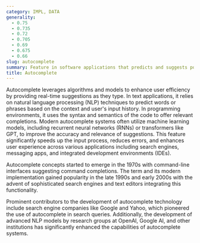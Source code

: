 ```yaml
---
category: IMPL, DATA
generality:
  - 0.75
  - 0.735
  - 0.72
  - 0.705
  - 0.69
  - 0.675
  - 0.66
slug: autocomplete
summary: Feature in software applications that predicts and suggests possible completions for a user’s input, such as text or code, based on partial input data.
title: Autocomplete
---
```


Autocomplete leverages algorithms and models to enhance user efficiency by providing real-time suggestions as they type. In text applications, it relies on natural language processing (NLP) techniques to predict words or phrases based on the context and user's input history. In programming environments, it uses the syntax and semantics of the code to offer relevant completions. Modern autocomplete systems often utilize machine learning models, including recurrent neural networks (RNNs) or transformers like GPT, to improve the accuracy and relevance of suggestions. This feature significantly speeds up the input process, reduces errors, and enhances user experience across various applications including search engines, messaging apps, and integrated development environments (IDEs).

Autocomplete concepts started to emerge in the 1970s with command-line interfaces suggesting command completions. The term and its modern implementation gained popularity in the late 1990s and early 2000s with the advent of sophisticated search engines and text editors integrating this functionality.

Prominent contributors to the development of autocomplete technology include search engine companies like Google and Yahoo, which pioneered the use of autocomplete in search queries. Additionally, the development of advanced NLP models by research groups at OpenAI, Google AI, and other institutions has significantly enhanced the capabilities of autocomplete systems.
